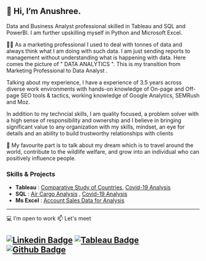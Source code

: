 ## 👋 Hi, I’m Anushree. 

<p> Data and Business Analyst professional skilled in Tableau and SQL and PowerBI. I am further upskilling myself in Python and Microsoft Excel.<p>

👩‍💻 As a marketing professional I used to deal with tonnes of data and always think what I am doing with such data. I am just sending reports to management without understanding what is happening with data. 
Here comes the picture of " DATA ANALYTICS ". This is my transition from Marketing Professional to Data Analyst .

Talking about my experience, I have a experience of 3.5 years across diverse work environments with hands-on knowledge of On-page and Off-page SEO tools & tactics, working knowledge of Google Analytics, SEMRush and Moz.
  
In addition to my techncial skills, I am quality focused, a problem solver with a high sense of responsibility and ownership and I believe in bringing significant value to any organization with my skills, mindset, an eye for details and an ability to build trustworthy relationships with clients
  
👀 My favourite part is to talk about my dream which is to travel around the world, contribute to the wildlife welfare, and grow into an individual who can positively influence people.
### Skills & Projects 
+ **Tableau** : [Comparative Study of Countries](https://github.com/Anushreebh/Comparative-Study-of-Countries), [Covid-19 Analysis](https://github.com/Anushreebh/Covid-19---Tableau-Project-)
+ **SQL** : [Air Cargo Analysis](https://github.com/Anushreebh/Air-Cargo-Analysis) , [Covid-19 Analysis](https://github.com/Anushreebh/COVID-Portfolio-Project---Data-Exploration--SQL)
+ **Ms Excel** : [Account Sales Data for Analysis](https://github.com/Anushreebh/Account-Sales-Data-Analysis-using-Excel)
---
💻 I’m open to work 📫 Let's meet
  
[![Linkedin Badge](https://img.shields.io/badge/-LinkedIn-blue?style=flat-square&logo=Linkedin&logoColor=white&link=https://www.linkedin.com/in/anushree-bhargava/)](https://www.linkedin.com/in/anushree-bhargava/)
[![Tableau Badge](http://img.shields.io/badge/-Tableau-orange?style=flat-square&logo=tableau&logoColor=white&link=https://public.tableau.com/app/profile/anushreebh)](https://public.tableau.com/app/profile/anushreebh)
[![Github Badge](http://img.shields.io/badge/-Github-black?style=flat-square&logo=github&link=https://github.com/Anushreebh)](https://github.com/Anushreebh)
---


<!---
Anushreebh/Anushreebh is a ✨ special ✨ repository because its `README.md` (this file) appears on your GitHub profile.
You can click the Preview link to take a look at your changes.
--->
